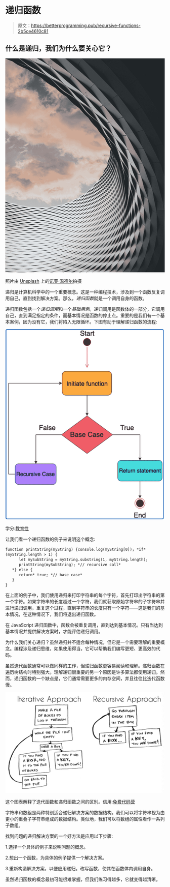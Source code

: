# 递归函数

> 原文：<https://betterprogramming.pub/recursive-functions-2b5ce4610c81>

## 什么是递归，我们为什么要关心它？

![](img/3ccf33aaeaa1575b9dfc0c9ebbaf80ba.png)

照片由 [Unsplash](https://unsplash.com?utm_source=medium&utm_medium=referral) 上的[诺亚·温德尔](https://unsplash.com/@noahwindler?utm_source=medium&utm_medium=referral)拍摄

递归是计算机科学中的一个重要概念。这是一种编程技术，涉及到一个函数反复调用自己，直到找到解决方案。那么，*递归函数*就是一个调用自身的函数。

递归函数包括一个*递归调用*和一个*基础用例*。递归调用是函数体的一部分，它调用自己，直到满足指定的条件，而基本情况是函数的停止点。重要的是我们有一个基本案例，因为没有它，我们将陷入无限循环。下图有助于理解递归函数的流程:

![](img/b21043e7dc34a3a9a28a7a8e277cb50d.png)

学分:[教育性](https://www.educative.io/courses/recursion-for-coding-interviews-in-python/7DOjVYx3OVB)

让我们看一个递归函数的例子来说明这个概念:

```
function printString(myString) {console.log(myString[0]); *if* (myString.length > 1) {
      let mySubString = myString.substring(1, myString.length);           
      printString(mySubString); *// recursive call*
   *} else {
      return* true; *// base case*
   }
}
```

在上面的例子中，我们使用递归来打印字符串的每个字符，首先打印出字符串的第一个字符。如果字符串的长度超过一个字符，我们就获取原始字符串的子字符串并进行递归调用，重复这个过程，直到字符串的长度只有一个字符——这是我们的基本情况，在这种情况下，我们将退出递归函数。

在 JavaScript 递归函数中，函数会被重复调用，直到达到基本情况。只有当达到基本情况并提供解决方案时，才能评估递归调用。

为什么我们关心递归？虽然递归并不适合每种情况，但它是一个需要理解的重要概念。编程涉及递归思维，如果使用得当，它可以帮助我们编写更短、更高效的代码。

虽然迭代函数通常可以做同样的工作，但递归函数更容易阅读和理解。递归函数在遍历树结构时特别强大。理解递归很重要的另一个原因是许多算法都使用递归。然而，递归函数的一个缺点是，它们通常需要更多的内存空间，并且往往比迭代函数慢。

![](img/f7d5cf9433eb80d9bfc497a26efb12a9.png)

这个图表解释了迭代函数和递归函数之间的区别。信用:[免费代码营](https://www.freecodecamp.org/news/how-recursion-works-explained-with-flowcharts-and-a-video-de61f40cb7f9/)

字符串和数组是两种特别适合递归解决方案的数据结构。我们可以将字符串视为由更小的重叠子字符串组成的数据结构。类似地，我们可以将数组的属性看作一系列子数组。

找到问题的递归解决方案的一个好方法是应用以下步骤:

1.选择一个具体的例子来说明问题的概念。

2.想出一个函数，为具体的例子提供一个解决方案。

3.重新构造解决方案，以便应用递归。改写函数，使其在函数体内调用自身。

虽然递归函数的概念最初可能很难掌握，但我们练习得越多，它就变得越清晰。